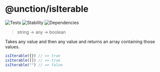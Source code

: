 # @unction/isIterable


![Tests][BADGE_TRAVIS]
![Stability][BADGE_STABILITY]
![Dependencies][BADGE_DEPENDENCY]

> string -> any -> boolean

Takes any value and then any value and returns an array containing those values.

``` javascript
isIterable({}) // => true
isIterable([]) // => true
isIterable("") // => false
```

[BADGE_TRAVIS]: https://img.shields.io/travis/krainboltgreene/unction.js.svg?maxAge=2592000&style=flat-square

[BADGE_STABILITY]: https://img.shields.io/badge/stability-strong-green.svg?maxAge=2592000&style=flat-square
[BADGE_DEPENDENCY]: https://img.shields.io/david/krainboltgreene/unction.js.svg?maxAge=2592000&style=flat-square
